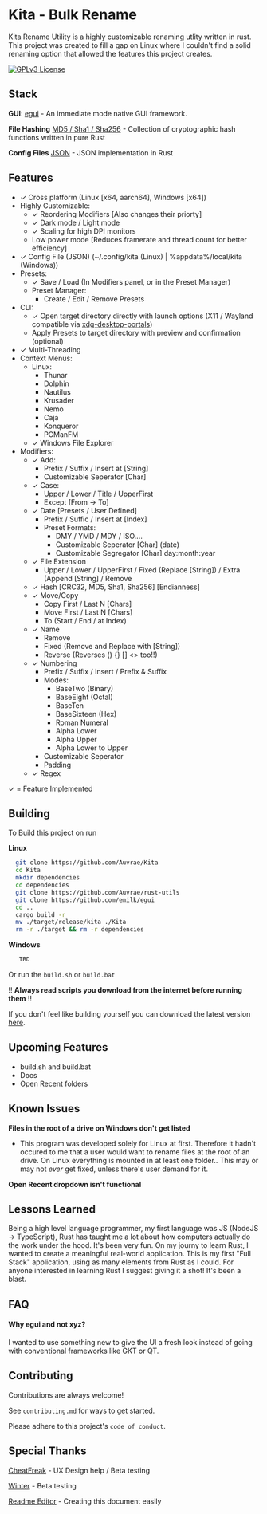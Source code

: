 
# Kita - Bulk Rename

Kita Rename Utility is a highly customizable renaming utlity written in rust. This project was created to fill a gap on Linux where I couldn't find a solid renaming option that allowed the features this project creates.


[![GPLv3 License](https://img.shields.io/badge/License-GPL%20v3-yellow.svg)](https://opensource.org/licenses/)


## Stack

**GUI**: [egui](https://github.com/emilk/egui) - An immediate mode native GUI framework.

**File Hashing** [MD5 / Sha1 / Sha256](https://github.com/RustCrypto/hashes) - Collection of cryptographic hash functions written in pure Rust

**Config Files** [JSON](https://github.com/maciejhirsz/json-rust) - JSON implementation in Rust 







## Features

- ✓ Cross platform (Linux [x64, aarch64], Windows [x64])
- Highly Customizable:
  - ✓ Reordering Modifiers [Also changes their priorty] 
  - ✓ Dark mode / Light mode
  - ✓ Scaling for high DPI monitors
  - Low power mode [Reduces framerate and thread count for better efficiency]
- ✓ Config File (JSON) (~/.config/kita (Linux) | %appdata%/local/kita (Windows))
- Presets:
  - ✓ Save / Load (In Modifiers panel, or in the Preset Manager)
  - Preset Manager:
    - Create / Edit / Remove Presets
- CLI:
  - ✓ Open target directory directly with launch options (X11 / Wayland compatible via [xdg-desktop-portals](https://github.com/flatpak/xdg-desktop-portal))
  - Apply Presets to target directory with preview and confirmation (optional)
- ✓ Multi-Threading
- Context Menus:
  - Linux:
    - Thunar
    - Dolphin
    - Nautilus
    - Krusader
    - Nemo
    - Caja
    - Konqueror
    - PCManFM
  - ✓ Windows File Explorer
- Modifiers:
  - ✓ Add:
    - Prefix / Suffix / Insert at [String]
    - Customizable Seperator [Char]
  - ✓ Case:
    - Upper / Lower / Title / UpperFirst
    - Except [From -> To]
  - ✓ Date [Presets / User Defined]
    - Prefix / Suffic / Insert at [Index]
    - Preset Formats:
      - DMY / YMD / MDY / ISO....
      - Customizable Seperator [Char] (date)
      - Customizable Segregator [Char] day:month:year
  - ✓ File Extension
    - Upper / Lower / UpperFirst / Fixed (Replace [String]) / Extra (Append [String] / Remove
  - ✓ Hash [CRC32, MD5, Sha1, Sha256] [Endianness]
  - ✓ Move/Copy
    - Copy First / Last N [Chars]
    - Move First / Last N [Chars]
    - To (Start / End / at Index)
  - ✓ Name
    - Remove 
    - Fixed (Remove and Replace with [String])
    - Reverse (Reverses () {} [] <> too!!)
  - ✓ Numbering
    - Prefix / Suffix / Insert / Prefix & Suffix
    - Modes:
      - BaseTwo (Binary)
      - BaseEight (Octal)
      - BaseTen
      - BaseSixteen (Hex)
      - Roman Numeral
      - Alpha Lower
      - Alpha Upper
      - Alpha Lower to Upper
    - Customizable Seperator
    - Padding
  - ✓ Regex

✓ = Feature Implemented



## Building

To Build this project on run

**Linux**
```bash
  git clone https://github.com/Auvrae/Kita
  cd Kita
  mkdir dependencies
  cd dependencies
  git clone https://github.com/Auvrae/rust-utils
  git clone https://github.com/emilk/egui
  cd ..
  cargo build -r
  mv ./target/release/kita ./Kita
  rm -r ./target && rm -r dependencies
```

**Windows**
```bat
   TBD
```

Or run the `build.sh` or `build.bat` 

!! **Always read scripts you download from the internet before running them** !!

If you don't feel like building yourself you can download the latest version [here](https://github.com/Auvrae/Kita/releases).
## Upcoming Features

- build.sh and build.bat
- Docs
- Open Recent folders


## Known Issues

**Files in the root of a drive on Windows don't get listed**
-  This program was developed solely for Linux at first. Therefore it hadn't occured to me that a user would want to rename files at the root of an drive. On Linux everything is mounted in at least one folder.. This may or may not *ever* get fixed, unless there's user demand for it.

**Open Recent dropdown isn't functional**

## Lessons Learned

Being a high level language programmer, my first language was JS (NodeJS -> TypeScript), Rust has taught me a lot about how computers actually do the work under the hood. It's been very fun. On my journy to learn Rust, I wanted to create a meaningful real-world application. This is my first "Full Stack" application, using as many elements from Rust as I could. For anyone interested in learning Rust I suggest giving it a shot! It's been a blast. 


## FAQ

#### Why egui and not xyz?

I wanted to use something new to give the UI a fresh look instead of going with conventional frameworks like GKT or QT.
## Contributing

Contributions are always welcome!

See `contributing.md` for ways to get started.

Please adhere to this project's `code of conduct`.


## Special Thanks

[CheatFreak](https://github.com/cheatfreak47/) - UX Design help / Beta testing

[Winter](https://github.com/winterkid09/) - Beta testing

[Readme Editor](https://readme.so/editor) - Creating this document easily
